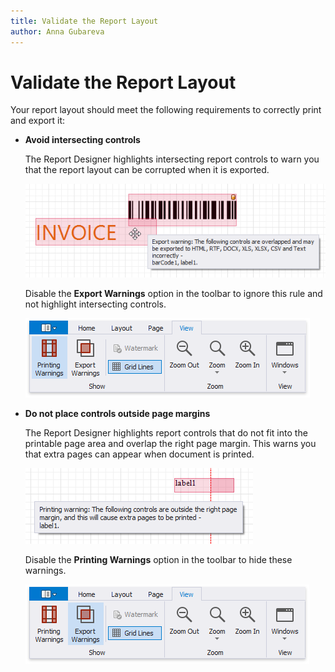 ```yaml
---
title: Validate the Report Layout
author: Anna Gubareva
---
```

# Validate the Report Layout

Your report layout should meet the following requirements to correctly print and export it:

* **Avoid intersecting controls**
	
	The Report Designer highlights intersecting report controls to warn you that the report layout can be corrupted when it is exported.

	![](../../../../../images/eurd-win-report-controls-export-warning.png)
	
	Disable the **Export Warnings** option in the toolbar to ignore this rule and not highlight intersecting controls. 

	![](../../../../../images/eurd-win-toolbar-export-warnings-option.png)

* **Do not place controls outside page margins**
	
	The Report Designer highlights report controls that do not fit into the printable page area and overlap the right page margin. This warns you that extra pages can appear when document is printed.

	![](../../../../../images/eurd-win-report-controls-printing-warning.png)
	
    Disable the **Printing Warnings** option in the toolbar to hide these warnings. 

	![](../../../../../images/eurd-win-toolbar-printing-warnings-option.png)
